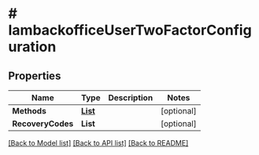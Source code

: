 # # IambackofficeUserTwoFactorConfiguration


## Properties 


Name | Type | Description | Notes
------------ | ------------- | ------------- | -------------
**Methods**| [**List<IambackofficeTwoFactorMethod>**](IambackofficeTwoFactorMethod.md) |   | [optional]
**RecoveryCodes**| **List<string>** |   | [optional]


[[Back to Model list]](../../README.md#models) [[Back to API list]](../../README.md#endpoints) [[Back to README]](../../README.md)

